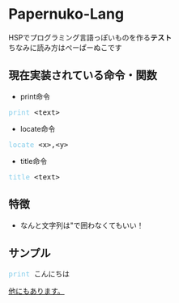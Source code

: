 # Papernuko-Lang
HSPでプログラミング言語っぽいものを作る**テスト**<br>
ちなみに読み方はぺーぱーぬこです
## 現在実装されている命令・関数
* print命令
<pre><span style="color:skyblue;">print</span> &lt;text&gt;</pre>
* locate命令
<pre><span style="color:skyblue;">locate</span> &lt;x&gt;,&lt;y&gt;</pre>
* title命令
<pre><span style="color:skyblue;">title</span> &lt;text&gt;</pre>
## 特徴
* なんと文字列は"で囲わなくてもいい！
## サンプル
<pre>
<span style="color:skyblue;">print</span> こんにちは
</pre>
[他にもあります。](/sample/)